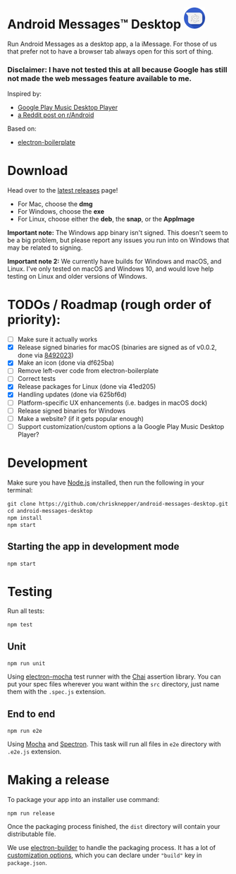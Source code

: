 # Android Messages™ Desktop <a href="#"><img src="resources/icons/48x48.png" alt="Android Messages Desktop logo" title="Android Messages Desktop logo" /></a> 

Run Android Messages as a desktop app, a la iMessage. For those of us that prefer not to have a browser tab always open for this sort of thing.

### Disclaimer: I have not tested this at all because Google has still not made the web messages feature available to me.

Inspired by:

* [Google Play Music Desktop Player](https://github.com/MarshallOfSound/Google-Play-Music-Desktop-Player-UNOFFICIAL-)
* [a Reddit post on r/Android](https://www.reddit.com/r/Android/comments/8shv6q/web_messages/e106a8r/)

Based on:

* [electron-boilerplate](https://github.com/szwacz/electron-boilerplate)

# Download
Head over to the [latest releases](https://github.com/chrisknepper/android-messages-desktop/releases/latest) page!
* For Mac, choose the **dmg**
* For Windows, choose the **exe**
* For Linux, choose either the **deb**, the **snap**, or the **AppImage**

**Important note:** The Windows app binary isn't signed. This doesn't seem to be a big problem, but please report any issues you run into on Windows that may be related to signing.

**Important note 2:** We currently have builds for Windows and macOS, and Linux. I've only tested on macOS and Windows 10, and would love help testing on Linux and older versions of Windows.

# TODOs / Roadmap (rough order of priority):
- [ ] Make sure it actually works
- [x] Release signed binaries for macOS (binaries are signed as of v0.0.2, done via [8492023](../../commit/8492023))
- [x] Make an icon (done via df625ba)
- [ ] Remove left-over code from electron-boilerplate
- [ ] Correct tests
- [x] Release packages for Linux (done via 41ed205)
- [x] Handling updates (done via 625bf6d)
- [ ] Platform-specific UX enhancements (i.e. badges in macOS dock)
- [ ] Release signed binaries for Windows
- [ ] Make a website? (if it gets popular enough)
- [ ] Support customization/custom options a la Google Play Music Desktop Player?

# Development
Make sure you have [Node.js](https://nodejs.org) installed, then run the following in your terminal:

```
git clone https://github.com/chrisknepper/android-messages-desktop.git
cd android-messages-desktop
npm install
npm start
```

## Starting the app in development mode
```
npm start
```

# Testing
Run all tests:
```
npm test
```

## Unit
```
npm run unit
```
Using [electron-mocha](https://github.com/jprichardson/electron-mocha) test runner with the [Chai](http://chaijs.com/api/assert/) assertion library. You can put your spec files wherever you want within the `src` directory, just name them with the `.spec.js` extension.

## End to end
```
npm run e2e
```
Using [Mocha](https://mochajs.org/) and [Spectron](http://electron.atom.io/spectron/). This task will run all files in `e2e` directory with `.e2e.js` extension.

# Making a release
To package your app into an installer use command:
```
npm run release
```

Once the packaging process finished, the `dist` directory will contain your distributable file.

We use [electron-builder](https://github.com/electron-userland/electron-builder) to handle the packaging process. It has a lot of [customization options](https://www.electron.build/configuration/configuration), which you can declare under `"build"` key in `package.json`.
